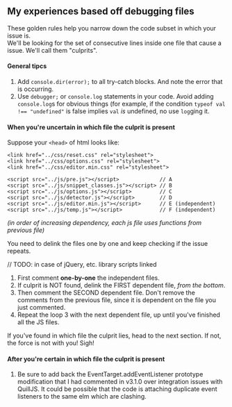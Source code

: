 ## My experiences based off debugging files

These golden rules help you narrow down the code subset in which your issue is.  
We'll be looking for the set of consecutive lines inside one file that cause a issue. We'll call them "culprits".

#### General tipcs

1. Add `console.dir(error);` to all try-catch blocks. And note the error that is occurring.
2. Use `debugger;` or `console.log` statements in your code. Avoid adding `console.log`s for obvious things (for example, if the condition `typeof val !== "undefined"` is false implies `val` _is_ undefined, no use `log`ging it.

#### When you're uncertain in which file the culprit is present
Suppose your `<head>` of html looks like:

```
<link href="../css/reset.css" rel="stylesheet">
<link href="../css/options.css" rel="stylesheet">
<link href="../css/editor.min.css" rel="stylesheet">

<script src="../js/pre.js"></script>             // A
<script src="../js/snippet_classes.js"></script> // B
<script src="../js/options.js"></script>         // C
<script src="../js/detector.js"></script>        // D
<script src="../js/editor.min.js"></script>   	 // E (independent)
<script src="../js/temp.js"></script>            // F (independent)
```
_(in order of increasing dependency, each js file uses functions from previous file)_

You need to delink the files one by one and keep checking if the issue repeats.

// TODO: in case of jQuery, etc. library scripts linked

1. First comment **one-by-one** the independent files.
2. If culprit is NOT found, delink the FIRST dependent file, _from the bottom_.
3. Then comment the SECOND dependent file. Don't remove the comments from the previous file, since it is dependent on the file you just commented.
3. Repeat the loop 3 with the next dependent file, up until you've finished all the JS files.

If you've found in which file the culprit lies, head to the next section. If not, the force is not with you! Sigh!

#### After you're certain in which file the culprit is present
1. Be sure to add back the EventTarget.addEventListener prototype modification that I had commented in v3.1.0 over integration issues with QuillJS. It could be possible that the code is attaching duplicate event listeners to the same elm which are clashing.
